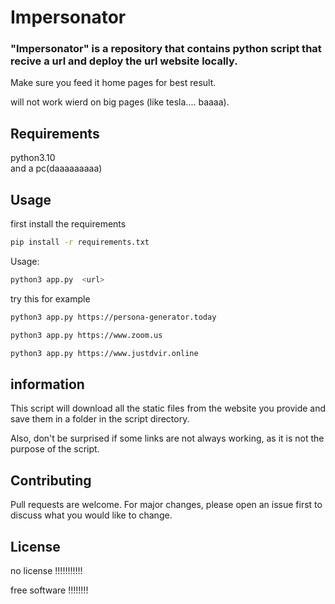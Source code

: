 # Impersonator


### "Impersonator" is a repository that contains python script that recive a url and deploy the url website locally.

Make sure you feed it home pages for best result. 

will not work wierd on big pages (like tesla.... baaaa).

## Requirements

python3.10 </br>
and a pc(daaaaaaaaa)

## Usage

first install the requirements

```sh
pip install -r requirements.txt

```

Usage:
```sh
python3 app.py  <url>
```
try this for example

```sh
python3 app.py https://persona-generator.today

```

```sh
python3 app.py https://www.zoom.us

```

```sh
python3 app.py https://www.justdvir.online 
```

## information

This script will download all the static files from the website you provide and save them in a folder in the script directory.


Also, don't be surprised if some links are not always working, as it is not the purpose of the script.


## Contributing

Pull requests are welcome. For major changes, please open an issue first
to discuss what you would like to change.

## License

no license !!!!!!!!!!!

free software !!!!!!!!
